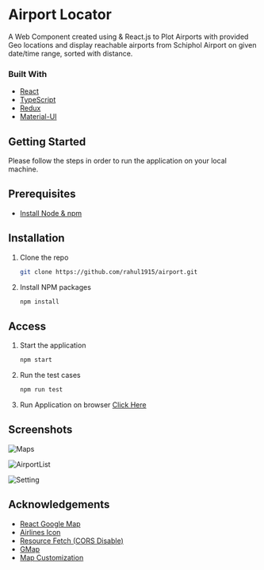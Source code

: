 # Airport Locator

A Web Component created using &amp; React.js to Plot Airports with provided Geo locations and display reachable airports from Schiphol Airport on given date/time range, sorted with distance.

### Built With

- [React](https://reactjs.org/)
- [TypeScript](https://www.typescriptlang.org/)
- [Redux](https://redux.js.org/)
- [Material-UI](https://material-ui.com/)

<!-- GETTING STARTED -->

## Getting Started

Please follow the steps in order to run the application on your local machine.

## Prerequisites

- [Install Node & npm](https://nodejs.org/en/download/)

## Installation

1. Clone the repo
   ```sh
   git clone https://github.com/rahul1915/airport.git
   ```
2. Install NPM packages
   ```sh
   npm install
   ```

## Access

1. Start the application
   ```sh
   npm start
   ```
2. Run the test cases
   ```sh
   npm run test
   ```
3. Run Application on browser
   [Click Here](http://localhost:3000)

## Screenshots

![Maps](/screenshots/Maps.PNG)


![AirportList](/screenshots/AirportList.PNG)


![Setting](/screenshots/Settings.PNG)


<!-- ACKNOWLEDGEMENTS -->

## Acknowledgements

- [React Google Map](https://www.npmjs.com/package/react-google-maps)
- [Airlines Icon](http://www.w3.org/2000/svg)
- [Resource Fetch (CORS Disable)](https://cors.bridged.cc/)
- [GMap](https://maps.googleapis.com/maps/api/js?key=)
- [Map Customization](https://www.youtube.com/watch?v=ontX4zfVqK8&t=728s)
